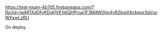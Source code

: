 https://test-exam-4b7d5.firebaseapp.com/?fbclid=IwAR1XdGfyKGgHVK1qtQHPcup1F3MAW0hp4yR2kreXAckpoxXaVuvWXxwLzBU

On deploy
